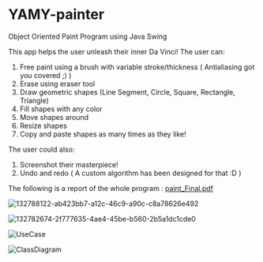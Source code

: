 # YAMY-painter
Object Oriented Paint Program using Java Swing

This app helps the user unleash their inner Da Vinci! The user can:
1. Free paint using a brush with variable stroke/thickness ( Antialiasing got you covered ;) )
2. Erase using eraser tool
3. Draw geometric shapes (Line Segment, Circle, Square, Rectangle, Triangle)
4. Fill shapes with any color
5. Move shapes around
6. Resize shapes
7. Copy and paste shapes as many times as they like!

The user could also:
1. Screenshot their masterpiece!
2. Undo and redo ( A custom algorithm has been designed for that :D )

The following is a report of the whole program : [paint_Final.pdf](https://github.com/adhammohamed1/YAMY-painter/files/7531955/paint_Final.pdf)

![132788122-ab423bb7-a12c-46c9-a90c-c8a78626e492](https://user-images.githubusercontent.com/90573502/142770579-74f99f76-76d9-4325-8ea1-2ad9ee6f3724.png)

![132782674-2f777635-4ae4-45be-b560-2b5a1dc1cde0](https://user-images.githubusercontent.com/90573502/142770582-543deb58-19b0-4e79-bfc4-a3f226010721.png)


![UseCase](https://user-images.githubusercontent.com/90573502/141643003-a023485d-820f-42d5-a8ba-2b8ce612dcb7.jpeg)

![ClassDiagram](https://user-images.githubusercontent.com/90573502/141643009-1faef175-9399-4a91-9bb1-c7501e8cb748.jpeg)
